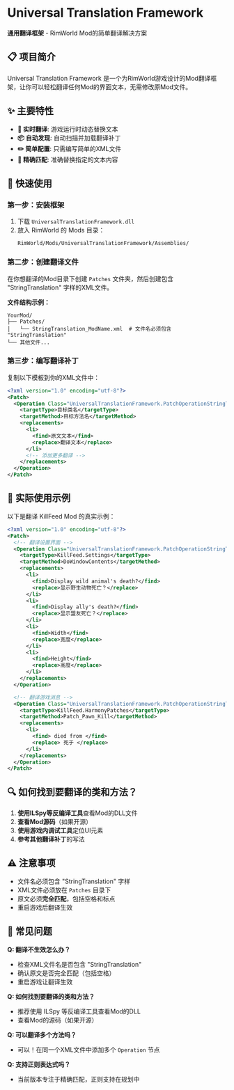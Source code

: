 # Universal Translation Framework

**通用翻译框架** - RimWorld Mod的简单翻译解决方案

## 📋 项目简介

Universal Translation Framework 是一个为RimWorld游戏设计的Mod翻译框架，让你可以轻松翻译任何Mod的界面文本，无需修改原Mod文件。

## ✨ 主要特性

- **🔄 实时翻译**: 游戏运行时动态替换文本
- **📦 自动发现**: 自动扫描并加载翻译补丁
- **✏️ 简单配置**: 只需编写简单的XML文件
- **🎯 精确匹配**: 准确替换指定的文本内容

## 🚀 快速使用

### 第一步：安装框架

1. 下载 `UniversalTranslationFramework.dll`
2. 放入 RimWorld 的 Mods 目录：
   ```
   RimWorld/Mods/UniversalTranslationFramework/Assemblies/
   ```

### 第二步：创建翻译文件

在你想翻译的Mod目录下创建 `Patches` 文件夹，然后创建包含 "StringTranslation" 字样的XML文件。

**文件结构示例：**
```
YourMod/
├── Patches/
│   └── StringTranslation_ModName.xml  # 文件名必须包含 "StringTranslation"
└── 其他文件...
```

### 第三步：编写翻译补丁

复制以下模板到你的XML文件中：

```xml
<?xml version="1.0" encoding="utf-8"?>
<Patch>
  <Operation Class="UniversalTranslationFramework.PatchOperationStringTranslate">
    <targetType>目标类名</targetType>
    <targetMethod>目标方法名</targetMethod>
    <replacements>
      <li>
        <find>原文文本</find>
        <replace>翻译文本</replace>
      </li>
      <!-- 添加更多翻译 -->
    </replacements>
  </Operation>
</Patch>
```

## 📝 实际使用示例

以下是翻译 KillFeed Mod 的真实示例：

```xml
<?xml version="1.0" encoding="utf-8"?>
<Patch>
  <!-- 翻译设置界面 -->
  <Operation Class="UniversalTranslationFramework.PatchOperationStringTranslate">
    <targetType>KillFeed.Settings</targetType>
    <targetMethod>DoWindowContents</targetMethod>
    <replacements>
      <li>
        <find>Display wild animal's death?</find>
        <replace>显示野生动物死亡？</replace>
      </li>
      <li>
        <find>Display ally's death?</find>
        <replace>显示盟友死亡？</replace>
      </li>
      <li>
        <find>Width</find>
        <replace>宽度</replace>
      </li>
      <li>
        <find>Height</find>
        <replace>高度</replace>
      </li>
    </replacements>
  </Operation>

  <!-- 翻译游戏消息 -->
  <Operation Class="UniversalTranslationFramework.PatchOperationStringTranslate">
    <targetType>KillFeed.HarmonyPatches</targetType>
    <targetMethod>Patch_Pawn_Kill</targetMethod>
    <replacements>
      <li>
        <find> died from </find>
        <replace> 死于 </replace>
      </li>
    </replacements>
  </Operation>
</Patch>
```

## 🔍 如何找到要翻译的类和方法？

1. **使用ILSpy等反编译工具**查看Mod的DLL文件
2. **查看Mod源码**（如果开源）
3. **使用游戏内调试工具**定位UI元素
4. **参考其他翻译补丁**的写法

## ⚠️ 注意事项

- 文件名必须包含 "StringTranslation" 字样
- XML文件必须放在 `Patches` 目录下
- 原文必须**完全匹配**，包括空格和标点
- 重启游戏后翻译生效

## 🎯 常见问题

**Q: 翻译不生效怎么办？**
- 检查XML文件名是否包含 "StringTranslation"
- 确认原文是否完全匹配（包括空格）
- 重启游戏让翻译生效

**Q: 如何找到要翻译的类和方法？**
- 推荐使用 ILSpy 等反编译工具查看Mod的DLL
- 查看Mod的源码（如果开源）

**Q: 可以翻译多个方法吗？**
- 可以！在同一个XML文件中添加多个 `Operation` 节点

**Q: 支持正则表达式吗？**
- 当前版本专注于精确匹配，正则支持在规划中
